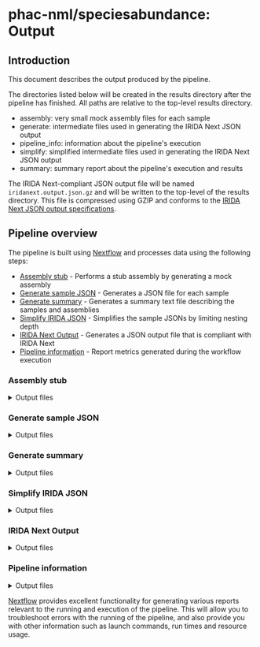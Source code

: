 # phac-nml/speciesabundance: Output

## Introduction

This document describes the output produced by the pipeline.

The directories listed below will be created in the results directory after the pipeline has finished. All paths are relative to the top-level results directory.

- assembly: very small mock assembly files for each sample
- generate: intermediate files used in generating the IRIDA Next JSON output
- pipeline_info: information about the pipeline's execution
- simplify: simplified intermediate files used in generating the IRIDA Next JSON output
- summary: summary report about the pipeline's execution and results

The IRIDA Next-compliant JSON output file will be named `iridanext.output.json.gz` and will be written to the top-level of the results directory. This file is compressed using GZIP and conforms to the [IRIDA Next JSON output specifications](https://github.com/phac-nml/pipeline-standards#42-irida-next-json).

## Pipeline overview

The pipeline is built using [Nextflow](https://www.nextflow.io/) and processes data using the following steps:

- [Assembly stub](#assembly-stub) - Performs a stub assembly by generating a mock assembly
- [Generate sample JSON](#generate-sample-json) - Generates a JSON file for each sample
- [Generate summary](#generate-summary) - Generates a summary text file describing the samples and assemblies
- [Simplify IRIDA JSON](#simplify-irida-json) - Simplifies the sample JSONs by limiting nesting depth
- [IRIDA Next Output](#irida-next-output) - Generates a JSON output file that is compliant with IRIDA Next
- [Pipeline information](#pipeline-information) - Report metrics generated during the workflow execution

### Assembly stub

<details markdown="1">
<summary>Output files</summary>

- `assembly/`
  - Mock assembly files: `ID.assembly.fa.gz`

</details>

### Generate sample JSON

<details markdown="1">
<summary>Output files</summary>

- `generate/`
  - JSON files: `ID.json.gz`

</details>

### Generate summary

<details markdown="1">
<summary>Output files</summary>

- `summary/`
  - Text summary describing samples and assemblies: `summary.txt.gz`

</details>

### Simplify IRIDA JSON

<details markdown="1">
<summary>Output files</summary>

- `simplify/`
  - Simplified JSON files: `ID.simple.json.gz`

</details>

### IRIDA Next Output

<details markdown="1">
<summary>Output files</summary>

- `/`
  - IRIDA Next-compliant JSON output: `iridanext.output.json.gz`

</details>

### Pipeline information

<details markdown="1">
<summary>Output files</summary>

- `pipeline_info/`
  - Reports generated by Nextflow: `execution_report.html`, `execution_timeline.html`, `execution_trace.txt` and `pipeline_dag.dot`/`pipeline_dag.svg`.
  - Reports generated by the pipeline: `pipeline_report.html`, `pipeline_report.txt` and `software_versions.yml`. The `pipeline_report*` files will only be present if the `--email` / `--email_on_fail` parameter's are used when running the pipeline.
  - Reformatted samplesheet files used as input to the pipeline: `samplesheet.valid.csv`.
  - Parameters used by the pipeline run: `params.json`.

</details>

[Nextflow](https://www.nextflow.io/docs/latest/tracing.html) provides excellent functionality for generating various reports relevant to the running and execution of the pipeline. This will allow you to troubleshoot errors with the running of the pipeline, and also provide you with other information such as launch commands, run times and resource usage.

